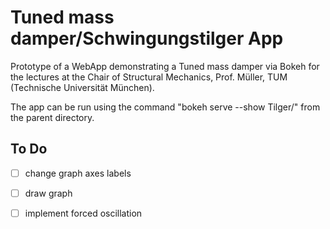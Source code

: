 # Tuned mass damper/Schwingungstilger App

Prototype of a WebApp demonstrating a Tuned mass damper via Bokeh for the lectures at the Chair of Structural Mechanics, Prof. Müller, TUM (Technische Universität München).

The app can be run using the command "bokeh serve --show Tilger/" from the parent directory.

## To Do
- [ ] change graph axes labels
- [ ] draw graph
- [ ] implement forced oscillation



